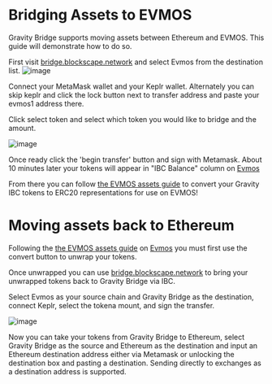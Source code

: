 # Bridging Assets to EVMOS

Gravity Bridge supports moving assets between Ethereum and EVMOS. This guide will demonstrate how to do so. 

First visit [bridge.blockscape.network](https://bridge.blockscape.network) and select Evmos from the destination list.
![image](https://user-images.githubusercontent.com/19688153/182438709-e9954667-82bf-4b3c-8175-ad9b015675eb.png)

Connect your MetaMask wallet and your Keplr wallet. Alternately you can skip keplr and click the lock button next to transfer address and paste your evmos1 address there.

Click select token and select which token you would like to bridge and the amount.

![image](https://user-images.githubusercontent.com/19688153/182438867-acb8a81d-a284-43b3-89e0-841ece06c604.png)

Once ready click the 'begin transfer' button and sign with Metamask. About 10 minutes later your tokens will appear in "IBC Balance" column on [Evmos](https://app.evmos.org/assets)

From there you can follow [the EVMOS assets guide](https://medium.com/evmos/assets-page-quick-reference-guide-f1cd09e7cb85) to convert your Gravity IBC tokens to ERC20 representations for use on EVMOS!

# Moving assets back to Ethereum

Following the [the EVMOS assets guide](https://medium.com/evmos/assets-page-quick-reference-guide-f1cd09e7cb85) on [Evmos](https://app.evmos.org/assets) you must first use the convert button to unwrap your tokens.

Once unwrapped you can use [bridge.blockscape.network](https://bridge.blockscape.network) to bring your unwrapped tokens back to Gravity Bridge via IBC.

Select Evmos as your source chain and Gravity Bridge as the destination, connect Keplr, select the tokena mount, and sign the transfer.

![image](https://user-images.githubusercontent.com/19688153/182439921-2bff196f-23ce-4bbf-8477-c2058e501326.png)

Now you can take your tokens from Gravity Bridge to Ethereum, select Gravity Bridge as the source and Ethereum as the destination and input an Ethereum destination address
either via Metamask or unlocking the destination box and pasting a destination. Sending directly to exchanges as a destination address is supported.

